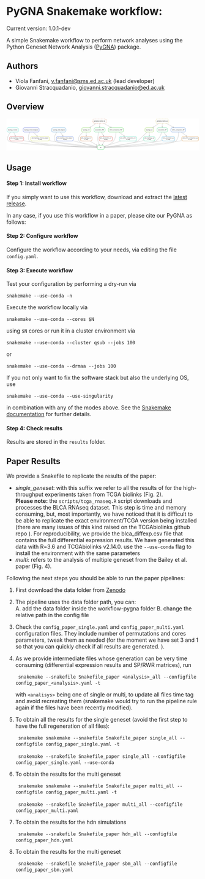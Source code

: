 # PyGNA Snakemake workflow:

Current version:  1.0.1-dev

A simple Snakemake workflow to perform network analyses using the Python Geneset Network Analysis ([PyGNA](https://github.com/stracquadaniolab/pygna)) package.

## Authors

* Viola Fanfani, v.fanfani@sms.ed.ac.uk (lead developer)
* Giovanni Stracquadanio, giovanni.stracquadanio@ed.ac.uk

## Overview

![dag.png](dag.png)

## Usage

#### Step 1: Install workflow

If you simply want to use this workflow, download and extract the [latest release](https://github.com/stracquadaniolab/workflow-pygna/releases).

In any case, if you use this workflow in a paper, please cite our PyGNA as follows:


#### Step 2: Configure workflow

Configure the workflow according to your needs, via editing the file `config.yaml`.

#### Step 3: Execute workflow

Test your configuration by performing a dry-run via

    snakemake --use-conda -n

Execute the workflow locally via

    snakemake --use-conda --cores $N

using `$N` cores or run it in a cluster environment via

    snakemake --use-conda --cluster qsub --jobs 100

or

    snakemake --use-conda --drmaa --jobs 100

If you not only want to fix the software stack but also the underlying OS, use

    snakemake --use-conda --use-singularity

in combination with any of the modes above.
See the [Snakemake documentation](https://snakemake.readthedocs.io/en/stablve/executable.html) for further details.

#### Step 4: Check results

Results are stored in the `results` folder. 


## Paper Results

We provide a Snakefile to replicate the results of the paper:  

- *single_geneset*: with this suffix we refer to all the results of for the high-throughput    experiments taken from TCGA biolinks (Fig. 2).   
  **Please note:** the `scripts/tcga_rnaseq.R` script downloads and processes the BLCA RNAseq dataset. This step is time and memory consuming, but, most importantly, we have noticed that it is difficult to be able to replicate the exact environment/TCGA version being installed (there are many issues of this kind raised on the TCGAbiolinks github repo ). For reproducibility, we provide the blca_diffexp.csv file that contains the full differential expression results. We have generated this data with R=3.6 and TCGAbiolinks v2.14.0. 
  use the `--use-conda` flag to install the environment with the same parameters
- *multi*: refers to the analysis of multiple geneset from the Bailey et al. paper (Fig. 4).

Following the next steps you should be able to run the paper pipelines:

1. First download the data folder from [Zenodo](https://zenodo.org/record/3574027#.XfObSZP7RTY)   

2. The pipeline uses the data folder path, you can:  
    A. add the data folder inside the workflow-pygna folder 
    B. change the relative path in the config file  

3. Check the `config_paper_single.yaml` and `config_paper_multi.yaml` configuration files. They include number of permutations and cores parameters, tweak them as needed (for the moment we have set 3 and 1
so that you can quickly check if all results are generated. ).

4. As we provide intermediate files whose generation can be very time consuming      (differential expression results and SP/RWR matrices), run 

        snakemake --snakefile Snakefile_paper <analysis>_all --configfile config_paper_<analysis>.yaml -t 

   with `<analisys>` being one of single or multi, to update all files time tag and avoid recreating them (snakemake would try to run the pipeline rule again if the files have been recently modified).

5. To obtain all the results for the single geneset (avoid the first step to have the full regeneration of all files):

        snakemake snakemake --snakefile Snakefile_paper single_all --configfile config_paper_single.yaml -t 
        
        snakemake --snakefile Snakefile_paper single_all --configfile config_paper_single.yaml --use-conda

6. To obtain the results for the multi geneset

        snakemake snakemake --snakefile Snakefile_paper multi_all --configfile config_paper_multi.yaml -t 
        
        snakemake --snakefile Snakefile_paper multi_all --configfile config_paper_multi.yaml

7. To obtain the results for the hdn simulations  

        snakemake --snakefile Snakefile_paper hdn_all --configfile config_paper_hdn.yaml

8. To obtain the results for the multi geneset  

        snakemake --snakefile Snakefile_paper sbm_all --configfile config_paper_sbm.yaml

